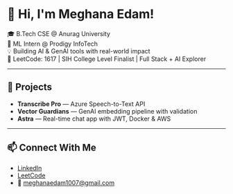  # 👋 Hi, I'm Meghana Edam! 
 
🎓 B.Tech CSE @ Anurag University    
🧠 ML Intern @ Prodigy InfoTech   
💡 Building AI & GenAI tools with real-world impact  
🎯 LeetCode: 1617 | SIH College Level Finalist | Full Stack + AI Explorer
   
---

## 🚀 Projects
- **Transcribe Pro** — Azure Speech-to-Text API  
- **Vector Guardians** — GenAI embedding pipeline with validation  
- **Astra** — Real-time chat app with JWT, Docker & AWS

---

## 📫 Connect With Me
- [LinkedIn](https://linkedin.com/in/meghana-edam-849b11300)  
- [LeetCode](https://leetcode.com/Meghsedam/)  
- 📧 meghanaedam1007@gmail.com
